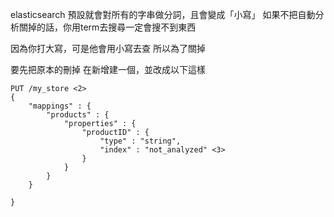 elasticsearch 預設就會對所有的字串做分詞，且會變成「小寫」
如果不把自動分析關掉的話，你用term去搜尋一定會搜不到東西

因為你打大寫，可是他會用小寫去查
所以為了關掉

要先把原本的刪掉 在新增建一個，並改成以下這樣

```
PUT /my_store <2>
{
    "mappings" : {
        "products" : {
            "properties" : {
                "productID" : {
                    "type" : "string",
                    "index" : "not_analyzed" <3>
                }
            }
        }
    }

}
```